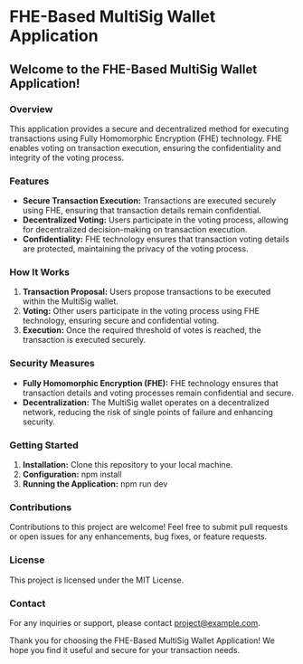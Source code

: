 # FHE-Based MultiSig Wallet Application

## Welcome to the FHE-Based MultiSig Wallet Application!

### Overview
This application provides a secure and decentralized method for executing transactions using Fully Homomorphic Encryption (FHE) technology. FHE enables voting on transaction execution, ensuring the confidentiality and integrity of the voting process.

### Features
- **Secure Transaction Execution:** Transactions are executed securely using FHE, ensuring that transaction details remain confidential.
- **Decentralized Voting:** Users participate in the voting process, allowing for decentralized decision-making on transaction execution.
- **Confidentiality:** FHE technology ensures that transaction voting details are protected, maintaining the privacy of the voting process.

### How It Works
1. **Transaction Proposal:** Users propose transactions to be executed within the MultiSig wallet.
2. **Voting:** Other users participate in the voting process using FHE technology, ensuring secure and confidential voting.
3. **Execution:** Once the required threshold of votes is reached, the transaction is executed securely.

### Security Measures
- **Fully Homomorphic Encryption (FHE):** FHE technology ensures that transaction details and voting processes remain confidential and secure.
- **Decentralization:** The MultiSig wallet operates on a decentralized network, reducing the risk of single points of failure and enhancing security.

### Getting Started
1. **Installation:** Clone this repository to your local machine.
2. **Configuration:** npm install
3. **Running the Application:** npm run dev

### Contributions
Contributions to this project are welcome! Feel free to submit pull requests or open issues for any enhancements, bug fixes, or feature requests.

### License
This project is licensed under the MIT License.

### Contact
For any inquiries or support, please contact project@example.com.

Thank you for choosing the FHE-Based MultiSig Wallet Application! We hope you find it useful and secure for your transaction needs.
